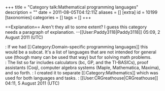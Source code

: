 +++
title = "Category talk:Mathematical programming languages"
description = ""
date = 2011-08-05T04:12:11Z
aliases = []
[extra]
id = 10199
[taxonomies]
categories = []
tags = []
+++

==Explanation==
Aren't they all to some extent? I guess this category needs a paragraph of explanation. --[[User:Paddy3118|Paddy3118]] 05:09, 2 August 2011 (UTC)

: If we had [[:Category:Domain-specific programming languages]] this would be a subcat.  It's a list of languages that are not intended for general use (though many can be used that way) but for solving math problems.  
: The list so far includes calculators (bc, GP, and the TI-BASICs), proof assistants (Coq), computer algebra systems (Maple, Mathematica, Maxima), and so forth.
: I created it to separate [[:Category:Mathematics]] which was used for both languages and tasks.
: [[User:CRGreathouse|CRGreathouse]] 04:11, 5 August 2011 (UTC)
